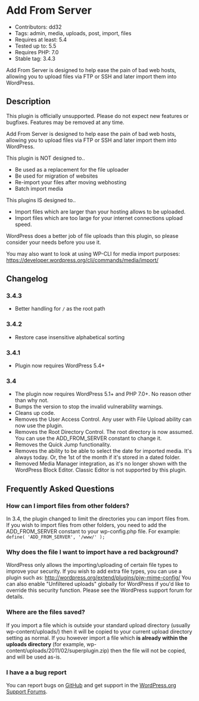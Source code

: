 Add From Server
===============
* Contributors: dd32
* Tags: admin, media, uploads, post, import, files
* Requires at least: 5.4
* Tested up to: 5.5
* Requires PHP: 7.0
* Stable tag: 3.4.3

Add From Server is designed to help ease the pain of bad web hosts, allowing you to upload files via FTP or SSH and later import them into WordPress.

## Description

This plugin is officially unsupported. Please do not expect new features or bugfixes. Features may be removed at any time.

Add From Server is designed to help ease the pain of bad web hosts, allowing you to upload files via FTP or SSH and later import them into WordPress.

This plugin is NOT designed to..
 * Be used as a replacement for the file uploader
 * Be used for migration of websites
 * Re-import your files after moving webhosting
 * Batch import media

This plugins IS designed to..
 * Import files which are larger than your hosting allows to be uploaded.
 * Import files which are too large for your internet connections upload speed.

WordPress does a better job of file uploads than this plugin, so please consider your needs before you use it.

You may also want to look at using WP-CLI for media import purposes:
https://developer.wordpress.org/cli/commands/media/import/

## Changelog

### 3.4.3
 * Better handling for `/` as the root path

### 3.4.2
 * Restore case insensitive alphabetical sorting

### 3.4.1
 * Plugin now requires WordPress 5.4+

### 3.4
 * The plugin now requires WordPress 5.1+ and PHP 7.0+. No reason other than why not.
 * Bumps the version to stop the invalid vulnerability warnings.
 * Cleans up code.
 * Removes the User Access Control. Any user with File Upload ability can now use the plugin.
 * Removes the Root Directory Control. The root directory is now assumed. You can use the ADD_FROM_SERVER constant to change it.
 * Removes the Quick Jump functionality.
 * Removes the ability to be able to select the date for imported media. It's always today. Or, the 1st of the month if it's stored in a dated folder.
 * Removed Media Manager integration, as it's no longer shown with the WordPress Block Editor. Classic Editor is not supported by this plugin.

## Frequently Asked Questions

### How can I import files from other folders?
In 3.4, the plugin changed to limit the directories you can import files from.
If you wish to import files from other folders, you need to add the ADD_FROM_SERVER constant to your wp-config.php file.
For example:
`define( 'ADD_FROM_SERVER', '/www/' );`

### Why does the file I want to import have a red background?
WordPress only allows the importing/uploading of certain file types to improve your security.
If you wish to add extra file types, you can use a plugin such as: http://wordpress.org/extend/plugins/pjw-mime-config/ You can also enable "Unfiltered uploads" globally for WordPress if you'd like to override this security function. Please see the WordPress support forum for details.

### Where are the files saved?
If you import a file which is outside your standard upload directory (usually wp-content/uploads/) then it will be copied to your current upload directory setting as normal.
If you however import a file which **is already within the uploads directory** (for example, wp-content/uploads/2011/02/superplugin.zip) then the file will not be copied, and will be used as-is.

### I have a a bug report
You can report bugs on <a href="https://github.com/dd32/add-from-server">GitHub</a> and get support in the <a href="https://wordpress.org/support/plugin/add-from-server/">WordPress.org Support Forums</a>.
